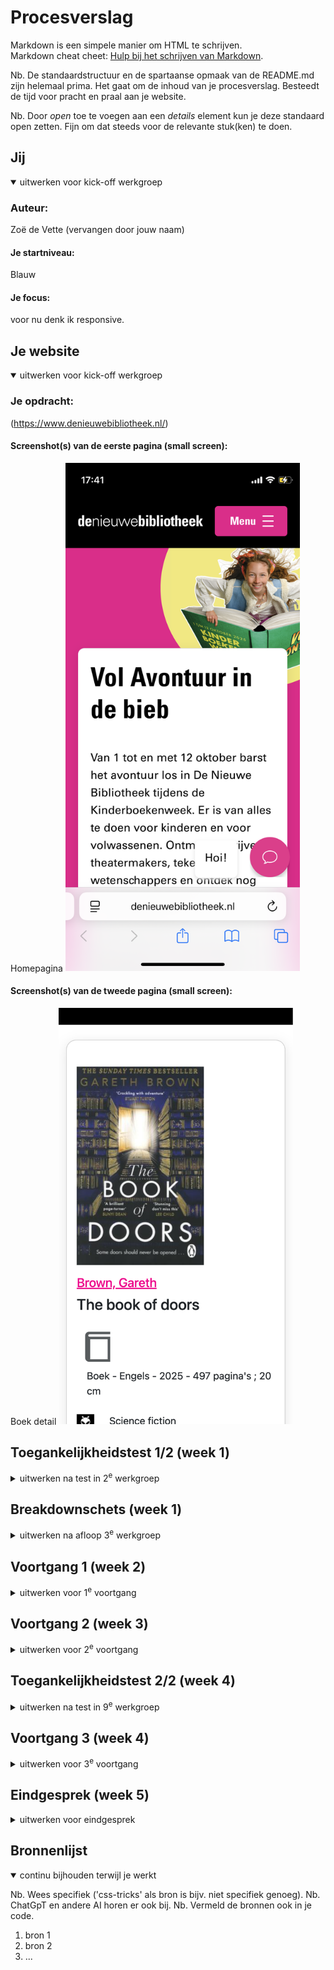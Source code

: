 # Procesverslag
Markdown is een simpele manier om HTML te schrijven.  
Markdown cheat cheet: [Hulp bij het schrijven van Markdown](https://github.com/adam-p/markdown-here/wiki/Markdown-Cheatsheet).

Nb. De standaardstructuur en de spartaanse opmaak van de README.md zijn helemaal prima. Het gaat om de inhoud van je procesverslag. Besteedt de tijd voor pracht en praal aan je website.

Nb. Door *open* toe te voegen aan een *details* element kun je deze standaard open zetten. Fijn om dat steeds voor de relevante stuk(ken) te doen.





## Jij

<details open>
  <summary>uitwerken voor kick-off werkgroep</summary>

  ### Auteur:
  Zoë de Vette (vervangen door jouw naam)

  #### Je startniveau:
  Blauw

  #### Je focus:
  voor nu denk ik responsive. 
 
</details>





## Je website

<details open>
  <summary>uitwerken voor kick-off werkgroep</summary>

  ### Je opdracht:
  (https://www.denieuwebibliotheek.nl/)

  #### Screenshot(s) van de eerste pagina (small screen): 
  Homepagina
  <img src="readme-images/pagina-1.jpg" width="375px" alt="omschrijving van de pagina">

  #### Screenshot(s) van de tweede pagina (small screen):
  Boek detail 
  <img src="readme-images/pagina-2.jpg" width="375px" alt="omschrijving van de pagina">
 
</details>



## Toegankelijkheidstest 1/2 (week 1)

<details>
  <summary>uitwerken na test in 2<sup>e</sup> werkgroep</summary>

  ### Bevindingen
  De structuur van de headings is niet erg logisch. Je hoort bij meerdere headings 'link' en bij sommige zelfs 'geopend' waarbij ik al niet begrijp wat ie bedoelt want ik heb helemaal geen andere vensters daarvan open staan. 
  De linkjes hebben wel een goeie naam en geven duidelijk aan waar je naartoe gaat. 

  Ik heb via een website de website laten scannen door een accessibility check (hier de link naar de website: https://www.accessibilitychecker.org/audit/?website=https%3A%2F%2Fwww.denieuwebibliotheek.nl%2F&flag=eu)

  En hier wat screenshots bij wat er uit de test kwam (de website scoort erg slecht):
  <img src="readme-images/screenshot-1-check.jpg" width="375px" alt="omschrijving van de pagina">

  <img src="readme-images/screenshot-2-check.jpg" width="375px" alt="omschrijving van de pagina">

</details>



## Breakdownschets (week 1)

<details>
  <summary>uitwerken na afloop 3<sup>e</sup> werkgroep</summary>

  ### de hele pagina: 
  <img src="readme-images/breakdownschets-1.jpg" width="375px" alt="breakdown van de hele pagina">
  <img src="readme-images/breakdownschets-2.jpg" width="375px" alt="breakdown van de hele pagina">
  <img src="readme-images/breakdownschets-3.jpg" width="375px" alt="breakdown van de hele pagina">
  <img src="readme-images/breakdownschets-4.jpg" width="375px" alt="breakdown van de hele pagina">
  <img src="readme-images/breakdownschets5.jpg" width="375px" alt="breakdown van de hele pagina">
  <img src="readme-images/breakdownschets6.jpg.jpg" width="375px" alt="breakdown van de hele pagina">

  ### dynamisch deel (bijv menu): 
  <img src="readme-images/dummy-plaatje.jpg" width="375px" alt="breakdown van een dynamisch deel">

</details>





## Voortgang 1 (week 2)

<details>
  <summary>uitwerken voor 1<sup>e</sup> voortgang</summary>

  ### Stand van zaken
  hier dit ging goed & dit was lastig (neem ook screenshots op van delen van je website en code)


  ### Agenda voor meeting
  samen met je groepje opstellen

  | Zoë            | Charlie             | Marc         |  Elif             |
  |Breakdown schets| html                | html         | Breakdown schets  |
  |                |                     |              | en                |
  |                |                     |              | html              |
  |                |                     |              | ...               |


  ### Verslag van meeting
  hier na afloop snel de uitkomsten van de meeting vastleggen

  - Snapt hoe een breakdownschets moet.
  - Begrijpt de start van de html

</details>





## Voortgang 2 (week 3)

<details>
  <summary>uitwerken voor 2<sup>e</sup> voortgang</summary>

  ### Stand van zaken
  Ik ben eindelijk begonnen met het neerzetten van de code en dan vooral de inhoud zoals de tekst etc. Ik had mijn html nog niet echt op orde dus het was moeilijk leesbaar tijdens de vragen die ik stelde aan studentassistenten dus dat heb ik opgelost.


  ### Agenda voor meeting
  samen met je groepje opstellen

  | Elif                                  | David              | Charlie               | Marc                | Zoë
  | HTML laten checken                    | CSS laten checken  | Html laten checken    | Html laten checken  | Html laten checken
  | en dat ook nog                        | en                 | en                    | en                  | en
  | specifieke vraag website (responsive) | html laten checken | Breakdownschets       | CSS laten checken   | Vraag over links
  |                                       |                    |                       |                     |


  ### Verslag van meeting
  hier na afloop snel de uitkomsten van de meeting vastleggen

  - Hashtag geleerd bij linkje
  - scrollen met css geleerd
  - voor responisve gebruik maken van grid in css

</details>





## Toegankelijkheidstest 2/2 (week 4)

<details>
  <summary>uitwerken na test in 9<sup>e</sup> werkgroep</summary>

  ### Bevindingen
  Lijst met je bevindingen die in de test naar voren kwamen (geef ook aan wat er verbeterd is):

</details>





## Voortgang 3 (week 4)

<details>
  <summary>uitwerken voor 3<sup>e</sup> voortgang</summary>

  ### Stand van zaken
  Ik had zelf moeite met het het maken van de nav. 


  ### Agenda voor meeting
  samen met je groepje opstellen

  | student 1      | student 2          | student 3    | student 4        |
  | ---            | ---                | ---          | ---              |
  | dit bespreken  | en dit             | en ik dit    | en dan ik dat    |
  | en dat ook nog | dit als er tijd is | nog een punt | dit wil ik zeker |
  | ...            | ...                | ...          | ...              |


  ### Verslag van meeting
  hier na afloop snel de uitkomsten van de meeting vastleggen

  - punt 1
  - punt 2
  - nog een punt
  - ...

</details>





## Eindgesprek (week 5)

<details>
  <summary>uitwerken voor eindgesprek</summary>

  ### Je uitkomst - karakteristiek screenshots:
  <img src="readme-images/dummy-plaatje.jpg" width="375px" alt="uitomst opdracht 1">


  ### Dit ging goed/Heb ik geleerd: 
  Korte omschrijving met plaatjes

  <img src="readme-images/dummy-plaatje.jpg" width="375px" alt="top">


  ### Dit was lastig/Is niet gelukt:
  Korte omschrijving met plaatjes

  <img src="readme-images/dummy-plaatje.jpg" width="375px" alt="bummer">
</details>





## Bronnenlijst

<details open>
  <summary>continu bijhouden terwijl je werkt</summary>

  Nb. Wees specifiek ('css-tricks' als bron is bijv. niet specifiek genoeg). 
  Nb. ChatGpT en andere AI horen er ook bij.
  Nb. Vermeld de bronnen ook in je code.

  1. bron 1
  2. bron 2
  3. ...

</details>